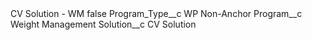 <?xml version="1.0" encoding="UTF-8"?>
<CustomMetadata xmlns="http://soap.sforce.com/2006/04/metadata" xmlns:xsi="http://www.w3.org/2001/XMLSchema-instance" xmlns:xsd="http://www.w3.org/2001/XMLSchema">
    <label>CV Solution - WM</label>
    <protected>false</protected>
    <values>
        <field>Program_Type__c</field>
        <value xsi:type="xsd:string">WP Non-Anchor</value>
    </values>
    <values>
        <field>Program__c</field>
        <value xsi:type="xsd:string">Weight Management</value>
    </values>
    <values>
        <field>Solution__c</field>
        <value xsi:type="xsd:string">CV Solution</value>
    </values>
</CustomMetadata>
